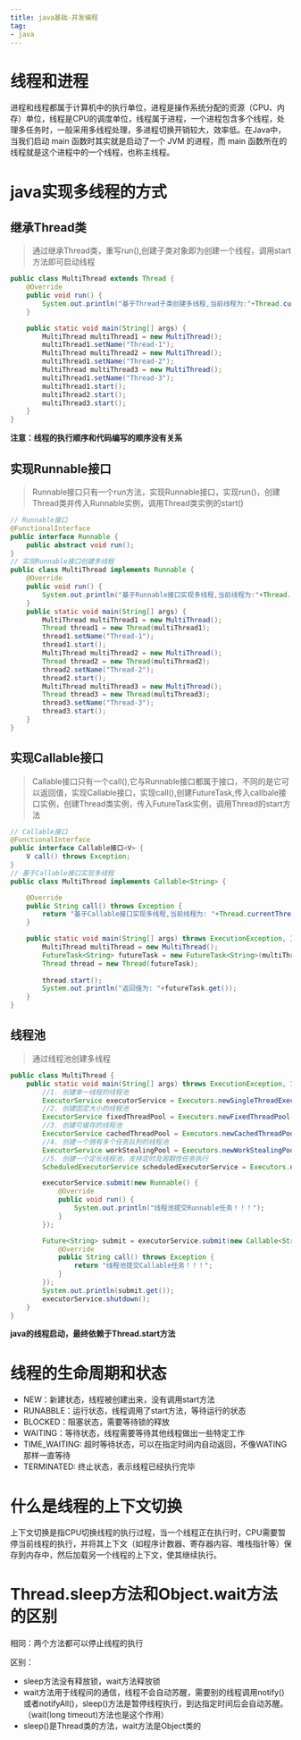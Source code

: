 ```yaml
---
title: java基础-并发编程
tag:
- java
---
```


# 线程和进程

进程和线程都属于计算机中的执行单位，进程是操作系统分配的资源（CPU、内存）单位，线程是CPU的调度单位，线程属于进程，一个进程包含多个线程，处理多任务时，一般采用多线程处理，多进程切换开销较大，效率低。在Java中，当我们启动 main 函数时其实就是启动了一个 JVM 的进程，而 main 函数所在的线程就是这个进程中的一个线程，也称主线程。

# java实现多线程的方式

## 继承Thread类

>通过继承Thread类，重写run(),创建子类对象即为创建一个线程，调用start方法即可启动线程

```java
public class MultiThread extends Thread {
    @Override
    public void run() {
        System.out.println("基于Thread子类创建多线程,当前线程为:"+Thread.currentThread());
    }

    public static void main(String[] args) {
        MultiThread multiThread1 = new MultiThread();
        multiThread1.setName("Thread-1");
        MultiThread multiThread2 = new MultiThread();
        multiThread1.setName("Thread-2");
        MultiThread multiThread3 = new MultiThread();
        multiThread1.setName("Thread-3");
        multiThread1.start();
        multiThread2.start();
        multiThread3.start();
    }
}
```

**注意：线程的执行顺序和代码编写的顺序没有关系**

## 实现Runnable接口

>Runnable接口只有一个run方法，实现Runnable接口，实现run()，创建Thread类并传入Runnable实例，调用Thread类实例的start()

```java
// Runnable接口
@FunctionalInterface
public interface Runnable {
    public abstract void run();
}
// 实现Runnable接口创建多线程
public class MultiThread implements Runnable {
    @Override
    public void run() {
        System.out.println("基于Runnable接口实现多线程,当前线程为:"+Thread.currentThread());
    }
    public static void main(String[] args) {
        MultiThread multiThread1 = new MultiThread();
        Thread thread1 = new Thread(multiThread1);
        thread1.setName("Thread-1");
        thread1.start();
        MultiThread multiThread2 = new MultiThread();
        Thread thread2 = new Thread(multiThread2);
        thread2.setName("Thread-2");
        thread2.start();
        MultiThread multiThread3 = new MultiThread();
        Thread thread3 = new Thread(multiThread3);
        thread3.setName("Thread-3");
        thread3.start();
    }
}
```



## 实现Callable接口

>Callable接口只有一个call(),它与Runnable接口都属于接口，不同的是它可以返回值，实现Callable接口，实现call(),创建FutureTask,传入callbale接口实例，创建Thread类实例，传入FutureTask实例，调用Thread的start方法

```java
// Callable接口
@FunctionalInterface
public interface Callable接口<V> {
    V call() throws Exception;
}
// 基于Callable接口实现多线程
public class MultiThread implements Callable<String> {

    @Override
    public String call() throws Exception {
        return "基于Callable接口实现多线程,当前线程为: "+Thread.currentThread();
    }

    public static void main(String[] args) throws ExecutionException, InterruptedException {
        MultiThread multiThread = new MultiThread();
        FutureTask<String> futureTask = new FutureTask<String>(multiThread);
        Thread thread = new Thread(futureTask);
        
        thread.start();
        System.out.println("返回值为: "+futureTask.get());
    }
}
```

## 线程池

>通过线程池创建多线程

```java
public class MultiThread {
    public static void main(String[] args) throws ExecutionException, InterruptedException {
        //1. 创建单一线程的线程池
        ExecutorService executorService = Executors.newSingleThreadExecutor();
        //2. 创建固定大小的线程池
        ExecutorService fixedThreadPool = Executors.newFixedThreadPool(10);
        //3. 创建可缓存的线程池
        ExecutorService cachedThreadPool = Executors.newCachedThreadPool();
        //4. 创建一个拥有多个任务队列的线程池
        ExecutorService workStealingPool = Executors.newWorkStealingPool();
        //5. 创建一个定长线程池，支持定时及周期性任务执行
        ScheduledExecutorService scheduledExecutorService = Executors.newScheduledThreadPool(10);

        executorService.submit(new Runnable() {
            @Override
            public void run() {
                System.out.println("线程池提交Runnable任务！！！");
            }
        });

        Future<String> submit = executorService.submit(new Callable<String>() {
            @Override
            public String call() throws Exception {
                return "线程池提交Callable任务！！！";
            }
        });
        System.out.println(submit.get());
        executorService.shutdown();
    }
}
```

**java的线程启动，最终依赖于Thread.start方法**

# 线程的生命周期和状态

+ NEW：新建状态，线程被创建出来，没有调用start方法
+ RUNABBLE：运行状态，线程调用了start方法，等待运行的状态
+ BLOCKED：阻塞状态，需要等待锁的释放
+ WAITING：等待状态，线程需要等待其他线程做出一些特定工作
+ TIME_WAITING: 超时等待状态，可以在指定时间内自动返回，不像WATING那样一直等待
+ TERMINATED: 终止状态，表示线程已经执行完毕

# 什么是线程的上下文切换

上下文切换是指CPU切换线程的执行过程，当一个线程正在执行时，CPU需要暂停当前线程的执行，并将其上下文（如程序计数器、寄存器内容、堆栈指针等）保存到内存中，然后加载另一个线程的上下文，使其继续执行。

# Thread.sleep方法和Object.wait方法的区别

相同：两个方法都可以停止线程的执行

区别：

+ sleep方法没有释放锁，wait方法释放锁
+ wait方法用于线程间的通信，线程不会自动苏醒，需要别的线程调用notify()或者notifyAll()，sleep()方法是暂停线程执行，到达指定时间后会自动苏醒。（wait(long timeout)方法也是这个作用）
+ sleep()是Thread类的方法，wait方法是Object类的



​	



